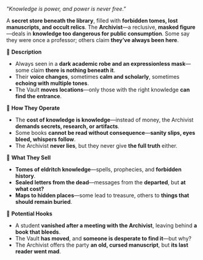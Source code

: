 _"Knowledge is power, and power is never free."_

A **secret store beneath the library**, filled with **forbidden tomes, lost manuscripts, and occult relics**. The **Archivist**—a reclusive, **masked figure**—deals in **knowledge too dangerous for public consumption**. Some say they were once a professor; others claim **they’ve always been here**.

🔹 **Description**
- Always seen in a **dark academic robe and an expressionless mask**—some claim **there is nothing beneath it**.
- Their **voice changes**, sometimes **calm and scholarly**, sometimes **echoing with multiple tones**.
- The Vault **moves locations**—only those with the right knowledge **can find the entrance**.

🔹 **How They Operate**
- The **cost of knowledge is knowledge**—instead of money, the Archivist **demands secrets, research, or artifacts**.
- Some books **cannot be read without consequence**—**sanity slips, eyes bleed, whispers follow**.
- The Archivist **never lies**, but they never give **the full truth** either.

🔹 **What They Sell**
- **Tomes of eldritch knowledge**—spells, prophecies, and **forbidden history**.
- **Sealed letters from the dead**—messages from the **departed**, but **at what cost?**
- **Maps to hidden places**—some lead to treasure, others to **things that should remain buried**.

🔹 **Potential Hooks**
- A student **vanished after a meeting with the Archivist**, leaving behind **a book that bleeds**.
- The Vault **has moved**, and **someone is desperate to find it**—but why?
- The Archivist offers the party **an old, cursed manuscript**, but **its last reader went mad**.